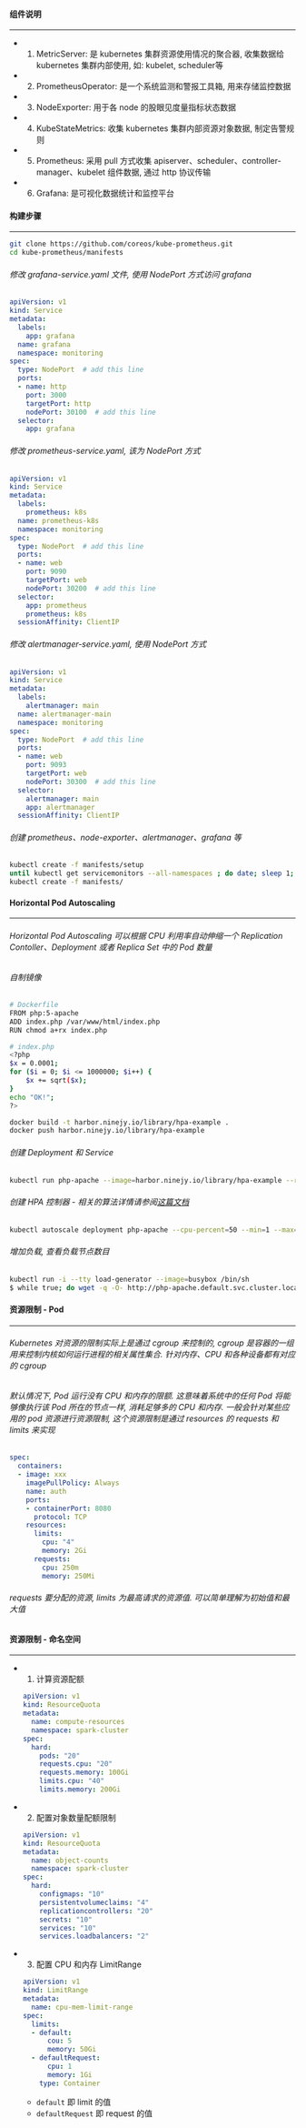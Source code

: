 #### 组件说明
---
- 1. MetricServer: 是 kubernetes 集群资源使用情况的聚合器, 收集数据给 kubernetes 集群内部使用, 如: kubelet, scheduler等
- 2. PrometheusOperator: 是一个系统监测和警报工具箱, 用来存储监控数据
- 3. NodeExporter: 用于各 node 的股眼见度量指标状态数据
- 4. KubeStateMetrics: 收集 kubernetes 集群内部资源对象数据, 制定告警规则
- 5. Prometheus: 采用 pull 方式收集 apiserver、scheduler、controller-manager、kubelet 组件数据, 通过 http 协议传输
- 6. Grafana: 是可视化数据统计和监控平台

#### 构建步骤
---
```bash
git clone https://github.com/coreos/kube-prometheus.git
cd kube-prometheus/manifests
```

###### 修改 grafana-service.yaml 文件, 使用 NodePort 方式访问 grafana
```yaml
apiVersion: v1
kind: Service
metadata:
  labels:
    app: grafana
  name: grafana
  namespace: monitoring
spec:
  type: NodePort  # add this line
  ports:
  - name: http
    port: 3000
    targetPort: http
    nodePort: 30100  # add this line
  selector:
    app: grafana
```
###### 修改 prometheus-service.yaml, 该为 NodePort 方式
```yaml
apiVersion: v1
kind: Service
metadata:
  labels:
    prometheus: k8s
  name: prometheus-k8s
  namespace: monitoring
spec:
  type: NodePort  # add this line
  ports:
  - name: web
    port: 9090
    targetPort: web
    nodePort: 30200  # add this line
  selector:
    app: prometheus
    prometheus: k8s
  sessionAffinity: ClientIP
```
###### 修改 alertmanager-service.yaml, 使用 NodePort 方式
```yaml
apiVersion: v1
kind: Service
metadata:
  labels:
    alertmanager: main
  name: alertmanager-main
  namespace: monitoring
spec:
  type: NodePort  # add this line
  ports:
  - name: web
    port: 9093
    targetPort: web
    nodePort: 30300  # add this line
  selector:
    alertmanager: main
    app: alertmanager
  sessionAffinity: ClientIP
```

###### 创建 prometheus、node-exporter、alertmanager、grafana 等
```bash
kubectl create -f manifests/setup
until kubectl get servicemonitors --all-namespaces ; do date; sleep 1; echo ""; done
kubectl create -f manifests/
```

#### Horizontal Pod Autoscaling
---
###### Horizontal Pod Autoscaling 可以根据 CPU 利用率自动伸缩一个 Replication Contoller、Deployment 或者 Replica Set 中的 Pod 数量

<!-- 为了演示 Horizontal Pod Autoscaling, 我们将使用一个基于 php-apache 镜像的定制 Docker 镜像. 在[这里](https://k8smeetup.github.io/docs/user-guide/horizontal-pod-autoscaling/image/Dockerfile) 你可以查看完整的 Dockerfile 定义. 镜像包括一个 [index.php](https://k8smeetup.github.io/docs/user-guide/horizontal-pod-autoscaling/image/index.php) 页面, 其中包括了一些可以运行 CPU 密集计算任务的代码 -->

###### 自制镜像
```bash
# Dockerfile
FROM php:5-apache
ADD index.php /var/www/html/index.php
RUN chmod a+rx index.php

# index.php
<?php
$x = 0.0001;
for ($i = 0; $i <= 1000000; $i++) {
    $x += sqrt($x);
}
echo "OK!";
?>

docker build -t harbor.ninejy.io/library/hpa-example .
docker push harbor.ninejy.io/library/hpa-example
```

###### 创建 Deployment 和 Service
```bash
kubectl run php-apache --image=harbor.ninejy.io/library/hpa-example --requests=cpu=200m --expose --port=80
```

###### 创建 HPA 控制器 - 相关的算法详情请参阅[这篇文档]()
```bash
kubectl autoscale deployment php-apache --cpu-percent=50 --min=1 --max=10
```

###### 增加负载, 查看负载节点数目
```bash
kubectl run -i --tty load-generator --image=busybox /bin/sh
$ while true; do wget -q -O- http://php-apache.default.svc.cluster.local; done
```

#### 资源限制 - Pod
---
###### Kubernetes 对资源的限制实际上是通过 cgroup 来控制的, cgroup 是容器的一组用来控制内核如何运行进程的相关属性集合. 针对内存、CPU 和各种设备都有对应的 cgroup
###### 默认情况下, Pod 运行没有 CPU 和内存的限额. 这意味着系统中的任何 Pod 将能够像执行该 Pod 所在的节点一样, 消耗足够多的 CPU 和内存. 一般会针对某些应用的 pod 资源进行资源限制, 这个资源限制是通过 resources 的 requests 和 limits 来实现
```yaml
spec:
  containers:
  - image: xxx
    imagePullPolicy: Always
    name: auth
    ports:
    - containerPort: 8080
      protocol: TCP
    resources:
      limits:
        cpu: "4"
        memory: 2Gi
      requests:
        cpu: 250m
        memory: 250Mi
```
###### requests 要分配的资源, limits 为最高请求的资源值. 可以简单理解为初始值和最大值

#### 资源限制 - 命名空间
---
- 1. 计算资源配额
  ```yaml
  apiVersion: v1
  kind: ResourceQuota
  metadata:
    name: compute-resources
    namespace: spark-cluster
  spec:
    hard:
      pods: "20"
      requests.cpu: "20"
      requests.memory: 100Gi
      limits.cpu: "40"
      limits.memory: 200Gi
  ```
- 2. 配置对象数量配额限制
  ```yaml
  apiVersion: v1
  kind: ResourceQuota
  metadata:
    name: object-counts
    namespace: spark-cluster
  spec:
    hard:
      configmaps: "10"
      persistentvolumeclaims: "4"
      replicationcontrollers: "20"
      secrets: "10"
      services: "10"
      services.loadbalancers: "2"
  ```
- 3. 配置 CPU 和内存 LimitRange
  ```yaml
  apiVersion: v1
  kind: LimitRange
  metadata:
    name: cpu-mem-limit-range
  spec:
    limits:
    - default:
        cou: 5
        memory: 50Gi
    - defaultRequest:
        cpu: 1
        memory: 1Gi
      type: Container
  ```
  - `default` 即 limit 的值
  - `defaultRequest` 即 request 的值

